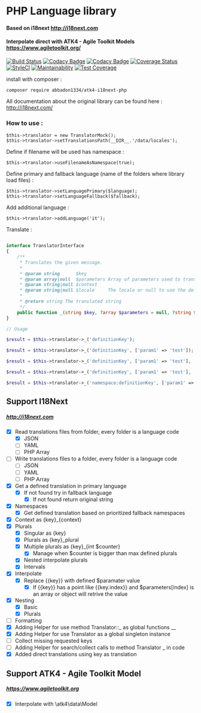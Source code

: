 # PHP Language library
#### Based on i18next http://i18next.com
#### Interpolate direct with ATK4 - Agile Toolkit Models https://www.agiletoolkit.org/

[![Build Status](https://travis-ci.org/abbadon1334/atk4-i18next-php.svg?branch=master)](https://travis-ci.org/abbadon1334/atk4-i18next-php)
[![Codacy Badge](https://api.codacy.com/project/badge/Grade/3936f18bcf2d47c38713dc49dc4cd44b)](https://www.codacy.com/app/abbadon1334/atk4-i18next-php?utm_source=github.com&amp;utm_medium=referral&amp;utm_content=abbadon1334/atk4-i18next-php&amp;utm_campaign=Badge_Grade)
[![Codacy Badge](https://api.codacy.com/project/badge/Coverage/3936f18bcf2d47c38713dc49dc4cd44b)](https://www.codacy.com/app/abbadon1334/atk4-i18next-php?utm_source=github.com&amp;utm_medium=referral&amp;utm_content=abbadon1334/atk4-i18next-php&amp;utm_campaign=Badge_Coverage)
[![Coverage Status](https://coveralls.io/repos/github/abbadon1334/atk4-i18next-php/badge.svg?branch=master)](https://coveralls.io/github/abbadon1334/atk4-i18next-php?branch=master)
[![StyleCI](https://github.styleci.io/repos/196214699/shield?branch=master)](https://github.styleci.io/repos/196214699)
[![Maintainability](https://api.codeclimate.com/v1/badges/6aa647f7e846726e4f89/maintainability)](https://codeclimate.com/github/abbadon1334/atk4-i18next-php/maintainability)
[![Test Coverage](https://api.codeclimate.com/v1/badges/6aa647f7e846726e4f89/test_coverage)](https://codeclimate.com/github/abbadon1334/atk4-i18next-php/test_coverage)

install with composer :

`composer require abbadon1334/atk4-i18next-php`

All documentation about the original library can be found here : http://i18next.com/

### How to use :

```
$this->translator = new TranslatorMock();
$this->translator->setTranslationsPath(__DIR__.'/data/locales');
```

Define if filename will be used has namespace :
```
$this->translator->useFilenameAsNamespace(true);
```

Define primary and fallback language (name of the folders where library load files) :
```
$this->translator->setLanguagePrimary($language);
$this->translator->setLanguageFallback($fallback);
```

Add additional language : 
```
$this->translator->addLanguage('it');
```

Translate :
```PHP

interface TranslatorInterface
{
    /**
     * Translates the given message.
     *
     * @param string      $key
     * @param array|null  $parameters Array of parameters used to translate message
     * @param string|null $context
     * @param string|null $locale     The locale or null to use the default
     *
     * @return string The translated string
     */
    public function _(string $key, ?array $parameters = null, ?string $context = null, ?string $locale = null): string;
}

// Usage

$result = $this->translator->_('definitionKey');

$result = $this->translator->_('definitionKey', ['param1' => 'test']);

$result = $this->translator->_('definitionKey', ['param1' => 'test'], 'context');

$result = $this->translator->_('definitionKey', ['param1' => 'test'], 'context', 'specificLanguage');

$result = $this->translator->_('namespace:definitionKey', ['param1' => 'test'], 'context', 'specificLanguage');
```

## Support I18Next
#####  http://i18next.com

- [x] Read translations files from folder, every folder is a language code
    - [x] JSON
    - [ ] YAML
    - [ ] PHP Array
- [ ] Write translations files to a folder, every folder is a language code
    - [ ] JSON
    - [ ] YAML
    - [ ] PHP Array
- [x] Get a defined translation in primary language
    - [x] If not found try in fallback language
        - [x] If not found return original string
- [x] Namespaces
    - [x] Get defined translation based on prioritized fallback namespaces
- [x] Context as {key}_{context}
- [x] Plurals
    - [x] Singular as {key}
    - [x] Plurals as {key}_plural
    - [x] Multiple plurals as {key}_{int $counter}
        - [x] Manage when $counter is bigger than max defined plurals
    - [x] Nested interpolate plurals
    - [x] Intervals
- [x] Interpolate        
    - [x] Replace {{key}} with defined $paramater value
        - [x] If {{key}} has a point like {{key.index}} and $parameters[index] is an array or object will retrive the value
- [x] Nesting 
    - [x] Basic
    - [x] Plurals
- [ ] Formatting
- [x] Adding Helper for use method Translator::_ as global functions __
- [x] Adding Helper for use Translator as a global singleton instance
- [ ] Collect missing requested keys
- [ ] Adding Helper for search/collect calls to method Translator _ in code
- [x] Added direct translations using key as translation    

## Support ATK4 - Agile Toolkit Model
##### https://www.agiletoolkit.org

- [x] Interpolate with \atk4\data\Model